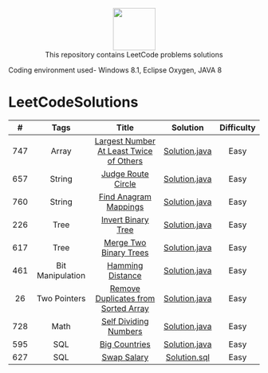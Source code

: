 <p align="center">
    <a href="https://leetcode.com/kanhaiya/">
        <img height=85 src="https://github.com/Java-aid/LeetCodeSolutions/blob/master/LeetCodeSolutions/src/main/resources/imgs/leetcode.png">
    </a>
    <br>This repository contains LeetCode problems solutions
</p>




Coding environment used- Windows 8.1, Eclipse Oxygen, JAVA 8



# LeetCodeSolutions

|    #    |   		Tags  		|                                                                        Title                                                                           |                                                                                                           Solution                                                                                                                                                           |  Difficulty    |
|:-------:|:-------------------:|:------------------------------------------------------------------------------------------------------------------------------------------------------:|:----------------------------------------------------------------------------------------------------------------------------------------------------------------------------------------------------------------------------------------------------------------------------:|:--------------:|
|   747   |  	  Array  		| [Largest Number At Least Twice of Others](https://leetcode.com/problems/largest-number-at-least-twice-of-others/description)                           | [Solution.java](https://github.com/Java-aid/LeetCodeSolutions/blob/master/LeetCodeSolutions/EasyLevelSolutions/src/main/java/com/javaaid/solutions/easy/arrays/LargestNumberAtLeastTwiceofOthers.java)                                                                  	    |   Easy		 |
|   657   |  	 String  		| [Judge Route Circle](https://leetcode.com/problems/judge-route-circle/description/)                          										   	 | [Solution.java](https://github.com/Java-aid/LeetCodeSolutions/blob/master/LeetCodeSolutions/EasyLevelSolutions/src/main/java/com/javaaid/solutions/easy/strings/JudgeRouteCircle.java)                                                                  						|   Easy		 |
|   760   |  	 String  		| [Find Anagram Mappings](https://leetcode.com/problems/find-anagram-mappings/description/)                          									 | [Solution.java](https://github.com/Java-aid/LeetCodeSolutions/blob/master/LeetCodeSolutions/EasyLevelSolutions/src/main/java/com/javaaid/solutions/easy/hashtables/FindAnagramMappings.java)                                                                  				|   Easy		 |
|   226   |  	  Tree  		| [Invert Binary Tree](https://leetcode.com/problems/invert-binary-tree/description/)                          										   	 | [Solution.java](https://github.com/Java-aid/LeetCodeSolutions/blob/master/LeetCodeSolutions/EasyLevelSolutions/src/main/java/com/javaaid/solutions/easy/trees/InvertBinaryTree.java)                                                                  						|   Easy		 |
|   617   |  	  Tree  		| [Merge Two Binary Trees](https://leetcode.com/problems/merge-two-binary-trees/description/)                          									 | [Solution.java](https://github.com/Java-aid/LeetCodeSolutions/blob/master/LeetCodeSolutions/EasyLevelSolutions/src/main/java/com/javaaid/solutions/easy/trees/MergeTwoBinaryTrees.java)                                                                  					|   Easy		 |
|   461   |  Bit Manipulation  	| [Hamming Distance](https://leetcode.com/problems/hamming-distance/description/)                          										   		 | [Solution.java](https://github.com/Java-aid/LeetCodeSolutions/blob/master/LeetCodeSolutions/EasyLevelSolutions/src/main/java/com/javaaid/solutions/easy/bitmanipulations/HammingDistance.java)                                                                  				|   Easy		 |
|   26    |    Two Pointers  	| [Remove Duplicates from Sorted Array](https://leetcode.com/problems/remove-duplicates-from-sorted-array)                                               | [Solution.java](https://github.com/Java-aid/LeetCodeSolutions/blob/master/LeetCodeSolutions/EasyLevelSolutions/src/main/java/com/javaaid/solutions/easy/twopointers/RemoveDuplicatesFromSortedArray.java)                                                          		    |   Easy		 |
|   728   |  	   Math  		| [Self Dividing Numbers](https://leetcode.com/problems/self-dividing-numbers/description/)                          									 | [Solution.java](https://github.com/Java-aid/LeetCodeSolutions/blob/master/LeetCodeSolutions/EasyLevelSolutions/src/main/java/com/javaaid/solutions/easy/maths/SelfDividingNumbers.java)                                                                  					|   Easy		 |
|   595   |  	   SQL  		| [Big Countries](https://leetcode.com/problems/big-countries/description/)                          										   			 | [Solution.java](https://github.com/Java-aid/LeetCodeSolutions/blob/master/LeetCodeSolutions/EasyLevelSolutions/src/main/resources/sqls/BigCountries.sql)                                                                  													|   Easy		 |
|   627   |  	   SQL  		| [Swap Salary](https://leetcode.com/problems/big-countries/description/)                          										   			 	 | [Solution.sql](https://github.com/Java-aid/LeetCodeSolutions/blob/master/LeetCodeSolutions/EasyLevelSolutions/src/main/resources/sqls/SwapSalary.sql)                                                                  														|   Easy		 |
